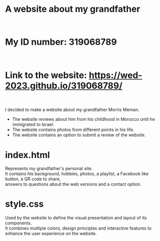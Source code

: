 # A website about my grandfather <br /> <br />

# My ID number: 319068789<br /><br />

# Link to the website: https://wed-2023.github.io/319068789/ <br /><br />

I decided to make a website about my grandfather Morris Meman.<br />
- The website reviews about him from his childhood in Morocco until he immigrated to Israel.<br />
- The website contains photos from different points in his life.<br />
- The website contains an option to submit a review of the website.<br />

# index.html <br />
Represents my grandfather's personal site. <br />
It contains his background, hobbies, photos, a playlist, a Facebook like button, a QR code to share, <br />
answers to questions about the web versions and a contact option.

# style.css <br />
Used by the website to define the visual presentation and layout of its components. <br />
It combines multiple colors, design principles and interactive features to enhance the user experience on the website.




